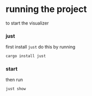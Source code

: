 # running the project

to start the visualizer

### just

first install `just` do this by running

```bash
cargo install just
```

### start

then run

```bash
just show
```